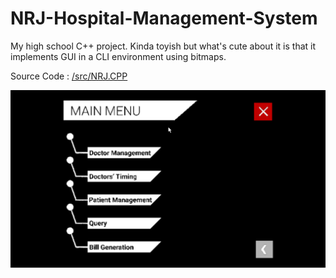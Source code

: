 # NRJ-Hospital-Management-System
My high school C++ project. Kinda toyish but what's cute about it is that it implements GUI in a CLI environment using bitmaps.

Source Code : [/src/NRJ.CPP](https://github.com/nrj1024/NRJ-Hospital-Management-System/blob/master/src/NRJ.CPP)

![Preview](https://github.com/nrj1024/NRJ-Hospital-Management-System/blob/master/Preview.png)
